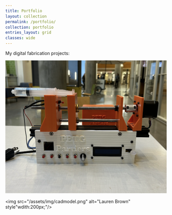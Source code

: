 ```yaml
---
title: Portfolio
layout: collection
permalink: /portfolio/
collection: portfolio
entries_layout: grid
classes: wide
---
```


My digital fabrication projects:

<img src="/assets/img/syringe-pump-project.png" alt="Lauren Brown" style="wdith:200px;"/>

<img src="/assets/img/cadmodel.png" alt="Lauren Brown" style"wdith:200px;"/>
